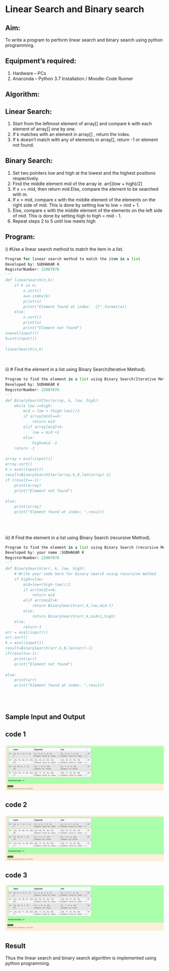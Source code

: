 # Linear Search and Binary search
## Aim:
To write a program to perform linear search and binary search using python programming.
## Equipment’s required:
1.	Hardware – PCs
2.	Anaconda – Python 3.7 Installation / Moodle-Code Runner
## Algorithm:
## Linear Search:
1.	Start from the leftmost element of array[] and compare k with each element of array[] one by one.
2.	If k matches with an element in array[] , return the index.
3.	If k doesn’t match with any of elements in array[], return -1 or element not found.
## Binary Search:
1.	Set two pointers low and high at the lowest and the highest positions respectively.
2.	Find the middle element mid of the array ie. arr[(low + high)/2]
3.	If x == mid, then return mid.Else, compare the element to be searched with m.
4.	If x > mid, compare x with the middle element of the elements on the right side of mid. This is done by setting low to low = mid + 1.
5.	Else, compare x with the middle element of the elements on the left side of mid. This is done by setting high to high = mid - 1.
6.	Repeat steps 2 to 5 until low meets high
## Program:
i)	#Use a linear search method to match the item in a list.
```python
Program for linear search method to match the item in a list
Developed by: SUDHAKAR K
RegisterNumber: 22007876
'''
def linearSearch(n,k):
    if k in n:
        n.sort()
        a=n.index(k)
        print(n)
        print("Element found at index:  {}".format(a))
    else:
        n.sort()
        print(n)
        print("Element not found")
n=eval(input())
k=int(input())

linearSearch(n,k)
    



```
ii)	# Find the element in a list using Binary Search(Iterative Method).
```python
Program to find the element in a list using Binary Search(Iterative Method)..
Developed by: SUDHAKAR K
RegisterNumber: 22007876
'''
def BinarySearchIter(array, k, low, high):
    while low <=high:
        mid = low + (high-low)//2
        if array[mid]==k:
            return mid
        elif array[mid]<k:
            low = mid +1
        else:
            high=mid -1
    return -1        
    
array = eval(input())
array.sort()
k = eval(input())
result=BinarySearchIter(array,k,0,len(array)-1)
if (result==-1):
    print(array)
    print("Element not found")
    
else:
    print(array)
    print("Element found at index: ",result)





```
iii)	# Find the element in a list using Binary Search (recursive Method).
```python
Program to find the element in a list using Binary Search (recursive Method).
Developed by: your name :SUDHAKAR K
RegisterNumber: 22007876
'''
def BinarySearch(arr, k, low, high):
    # Write your code here for binary search using recursive method
    if high>=low:
        mid=low+(high-low)//2
        if arr[mid]==k:
            return mid
        elif arr[mid]>k:
            return BinarySearch(arr,k,low,mid-1)
        else:
            return BinarySearch(arr,k,mid+1,high)
    else:
        return-1
arr = eval(input())
arr.sort()
k = eval(input())
result=BinarySearch(arr,k,0,len(arr)-1)
if(result==-1):
    print(arr)
    print("Element not found")

else:
    print(arr)
    print("Element found at index: ",result)





```
## Sample Input and Output
## code 1
![output](./a12.png)

## code 2
![output](./a12.png)

## code 3
![output](./a13.png)








## Result
Thus the linear search and binary search algorithm is implemented using python programming.